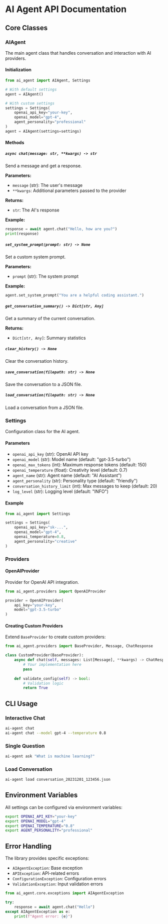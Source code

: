 # AI Agent API Documentation

## Core Classes

### AIAgent

The main agent class that handles conversation and interaction with AI providers.

#### Initialization

```python
from ai_agent import AIAgent, Settings

# With default settings
agent = AIAgent()

# With custom settings
settings = Settings(
    openai_api_key="your-key",
    openai_model="gpt-4",
    agent_personality="professional"
)
agent = AIAgent(settings=settings)
```

#### Methods

##### `async chat(message: str, **kwargs) -> str`
Send a message and get a response.

**Parameters:**
- `message` (str): The user's message
- `**kwargs`: Additional parameters passed to the provider

**Returns:**
- `str`: The AI's response

**Example:**
```python
response = await agent.chat("Hello, how are you?")
print(response)
```

##### `set_system_prompt(prompt: str) -> None`
Set a custom system prompt.

**Parameters:**
- `prompt` (str): The system prompt

**Example:**
```python
agent.set_system_prompt("You are a helpful coding assistant.")
```

##### `get_conversation_summary() -> Dict[str, Any]`
Get a summary of the current conversation.

**Returns:**
- `Dict[str, Any]`: Summary statistics

##### `clear_history() -> None`
Clear the conversation history.

##### `save_conversation(filepath: str) -> None`
Save the conversation to a JSON file.

##### `load_conversation(filepath: str) -> None`
Load a conversation from a JSON file.

### Settings

Configuration class for the AI agent.

#### Parameters

- `openai_api_key` (str): OpenAI API key
- `openai_model` (str): Model name (default: "gpt-3.5-turbo")
- `openai_max_tokens` (int): Maximum response tokens (default: 150)
- `openai_temperature` (float): Creativity level (default: 0.7)
- `agent_name` (str): Agent name (default: "AI Assistant")
- `agent_personality` (str): Personality type (default: "friendly")
- `conversation_history_limit` (int): Max messages to keep (default: 20)
- `log_level` (str): Logging level (default: "INFO")

#### Example

```python
from ai_agent import Settings

settings = Settings(
    openai_api_key="sk-...",
    openai_model="gpt-4",
    openai_temperature=0.8,
    agent_personality="creative"
)
```

### Providers

#### OpenAIProvider

Provider for OpenAI API integration.

```python
from ai_agent.providers import OpenAIProvider

provider = OpenAIProvider(
    api_key="your-key",
    model="gpt-3.5-turbo"
)
```

#### Creating Custom Providers

Extend `BaseProvider` to create custom providers:

```python
from ai_agent.providers import BaseProvider, Message, ChatResponse

class CustomProvider(BaseProvider):
    async def chat(self, messages: List[Message], **kwargs) -> ChatResponse:
        # Your implementation here
        pass
    
    def validate_config(self) -> bool:
        # Validation logic
        return True
```

## CLI Usage

### Interactive Chat

```bash
ai-agent chat
ai-agent chat --model gpt-4 --temperature 0.8
```

### Single Question

```bash
ai-agent ask "What is machine learning?"
```

### Load Conversation

```bash
ai-agent load conversation_20231201_123456.json
```

## Environment Variables

All settings can be configured via environment variables:

```bash
export OPENAI_API_KEY="your-key"
export OPENAI_MODEL="gpt-4"
export OPENAI_TEMPERATURE="0.8"
export AGENT_PERSONALITY="professional"
```

## Error Handling

The library provides specific exceptions:

- `AIAgentException`: Base exception
- `APIException`: API-related errors
- `ConfigurationException`: Configuration errors
- `ValidationException`: Input validation errors

```python
from ai_agent.core.exceptions import AIAgentException

try:
    response = await agent.chat("Hello")
except AIAgentException as e:
    print(f"Agent error: {e}")
```